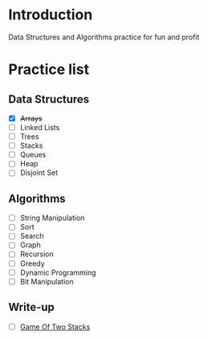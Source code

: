 # Introduction

Data Structures and Algorithms practice for fun and profit

# Practice list
## Data Structures
- [x] ~~Arrays~~
- [ ] Linked Lists
- [ ] Trees
- [ ] Stacks
- [ ] Queues
- [ ] Heap
- [ ] Disjoint Set

## Algorithms
- [ ] String Manipulation
- [ ] Sort
- [ ] Search
- [ ] Graph
- [ ] Recursion
- [ ] Greedy
- [ ] Dynamic Programming
- [ ] Bit Manipulation

## Write-up
- [ ] [Game Of Two Stacks](https://www.hackerrank.com/challenges/game-of-two-stacks/problem 
"Problem definition")